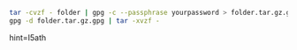 ```sh
tar -cvzf - folder | gpg -c --passphrase yourpassword > folder.tar.gz.gpg
gpg -d folder.tar.gz.gpg | tar -xvzf -
```
hint=I5ath
